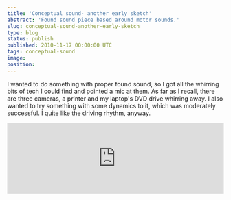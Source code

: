```yaml
---
title: 'Conceptual sound- another early sketch'
abstract: 'Found sound piece based around motor sounds.'
slug: conceptual-sound-another-early-sketch
type: blog
status: publish
published: 2010-11-17 00:00:00 UTC
tags: conceptual-sound
image: 
position: 
---
```


I wanted to do something with proper found sound, so I got all the
whirring bits of tech I could find and pointed a mic at them. As far as
I recall, there are three cameras, a printer and my laptop\'s DVD drive
whirring away. I also wanted to try something with some dynamics to it,
which was moderately successful. I quite like the driving rhythm,
anyway.

<iframe width="100%" height="166" scrolling="no" frameborder="no" allow="autoplay" src="https://w.soundcloud.com/player/?url=https%3A//api.soundcloud.com/tracks/7082480&amp;color=%23ff5500&amp;auto_play=false&amp;hide_related=false&amp;show_comments=true&amp;show_user=true&amp;show_reposts=false&amp;show_teaser=true"></iframe>


